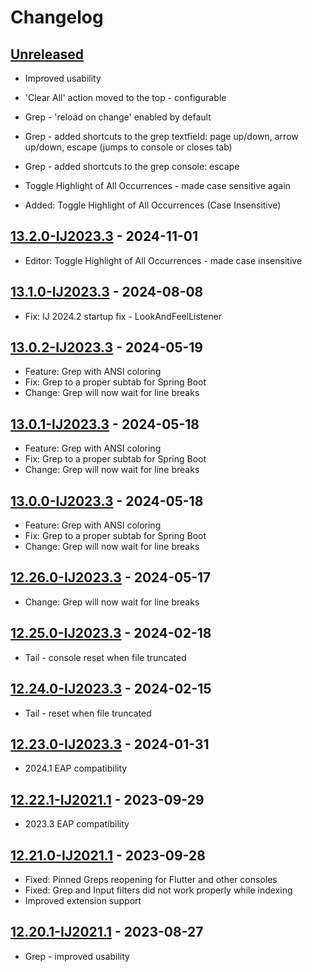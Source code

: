 # Changelog

## [Unreleased]

- Improved usability
- 'Clear All' action moved to the top - configurable
- Grep - 'reload on change' enabled by default
- Grep - added shortcuts to the grep textfield: page up/down, arrow up/down, escape (jumps to console or closes tab)
- Grep - added shortcuts to the grep console: escape

- Toggle Highlight of All Occurrences - made case sensitive again
- Added: Toggle Highlight of All Occurrences (Case Insensitive)

## [13.2.0-IJ2023.3] - 2024-11-01
- Editor: Toggle Highlight of All Occurrences - made case insensitive

## [13.1.0-IJ2023.3] - 2024-08-08
- Fix: IJ 2024.2 startup fix - LookAndFeelListener

## [13.0.2-IJ2023.3] - 2024-05-19
- Feature: Grep with ANSI coloring
- Fix: Grep to a proper subtab for Spring Boot
- Change: Grep will now wait for line breaks

## [13.0.1-IJ2023.3] - 2024-05-18
- Feature: Grep with ANSI coloring
- Fix: Grep to a proper subtab for Spring Boot
- Change: Grep will now wait for line breaks

## [13.0.0-IJ2023.3] - 2024-05-18
- Feature: Grep with ANSI coloring
- Fix: Grep to a proper subtab for Spring Boot
- Change: Grep will now wait for line breaks

## [12.26.0-IJ2023.3] - 2024-05-17
- Change: Grep will now wait for line breaks

## [12.25.0-IJ2023.3] - 2024-02-18
- Tail - console reset when file truncated

## [12.24.0-IJ2023.3] - 2024-02-15
- Tail - reset when file truncated

## [12.23.0-IJ2023.3] - 2024-01-31
- 2024.1 EAP compatibility

## [12.22.1-IJ2021.1] - 2023-09-29
- 2023.3 EAP compatibility

## [12.21.0-IJ2021.1] - 2023-09-28
- Fixed: Pinned Greps reopening for Flutter and other consoles
- Fixed: Grep and Input filters did not work properly while indexing
- Improved extension support

## [12.20.1-IJ2021.1] - 2023-08-27
- Grep - improved usability

[Unreleased]: https://github.com/krasa/GrepConsole/compare/v13.2.0-IJ2023.3...HEAD
[13.2.0-IJ2023.3]: https://github.com/krasa/GrepConsole/compare/v13.1.0-IJ2023.3...v13.2.0-IJ2023.3
[13.1.0-IJ2023.3]: https://github.com/krasa/GrepConsole/compare/v13.0.2-IJ2023.3...v13.1.0-IJ2023.3
[13.0.2-IJ2023.3]: https://github.com/krasa/GrepConsole/compare/v13.0.1-IJ2023.3...v13.0.2-IJ2023.3
[13.0.1-IJ2023.3]: https://github.com/krasa/GrepConsole/compare/v13.0.0-IJ2023.3...v13.0.1-IJ2023.3
[13.0.0-IJ2023.3]: https://github.com/krasa/GrepConsole/compare/v12.26.0-IJ2023.3...v13.0.0-IJ2023.3
[12.26.1-IJ2023.3]: https://github.com/krasa/GrepConsole/compare/v12.26.0-IJ2023.3...v12.26.1-IJ2023.3
[12.26.0-IJ2023.3]: https://github.com/krasa/GrepConsole/compare/v12.25.0-IJ2023.3...v12.26.0-IJ2023.3
[12.25.0-IJ2023.3]: https://github.com/krasa/GrepConsole/compare/v12.24.0-IJ2023.3...v12.25.0-IJ2023.3
[12.24.0-IJ2023.3]: https://github.com/krasa/GrepConsole/compare/v12.23.0-IJ2023.3...v12.24.0-IJ2023.3
[12.23.0-IJ2023.3]: https://github.com/krasa/GrepConsole/compare/v12.22.1-IJ2021.1...v12.23.0-IJ2023.3
[12.22.1-IJ2021.1]: https://github.com/krasa/GrepConsole/compare/v12.21.0-IJ2021.1...v12.22.1-IJ2021.1
[12.21.0-IJ2021.1]: https://github.com/krasa/GrepConsole/compare/v12.20.1-IJ2021.1...v12.21.0-IJ2021.1
[12.20.1-IJ2021.1]: https://github.com/krasa/GrepConsole/commits/v12.20.1-IJ2021.1

